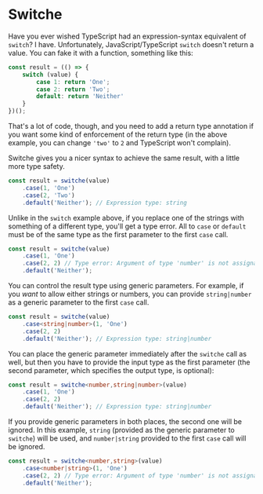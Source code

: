 # Switche

Have you ever wished TypeScript had an expression-syntax equivalent of `switch`? I have. Unfortunately, JavaScript/TypeScript `switch` doesn't return a value. You can fake it with a function, something like this:

```typescript
const result = (() => {
    switch (value) {
        case 1: return 'One';
        case 2: return 'Two';
        default: return 'Neither'
    }
})();
```

That's a lot of code, though, and you need to add a return type annotation if you want some kind of enforcement of the return type (in the above example, you can change ```'two'``` to ```2``` and TypeScript won't complain).

Switche gives you a nicer syntax to achieve the same result, with a little more type safety.

```typescript
const result = switche(value)
    .case(1, 'One')
    .case(2, 'Two')
    .default('Neither'); // Expression type: string
```

Unlike in the `switch` example above, if you replace one of the strings with something of a different type, you'll get a type error. All to `case` or `default` must be of the same type as the first parameter to the first `case` call.

```typescript
const result = switche(value)
    .case(1, 'One')
    .case(2, 2) // Type error: Argument of type 'number' is not assignable to parameter of type 'string'.
    .default('Neither');
```

You can control the result type using generic parameters. For example, if you *want* to allow either strings or numbers, you can provide `string|number` as a generic parameter to the first `case` call. 

```typescript
const result = switche(value)
    .case<string|number>(1, 'One')
    .case(2, 2)
    .default('Neither'); // Expression type: string|number
```

You can place the generic parameter immediately after the `switche` call as well, but then you have to provide the input type as the first parameter (the second parameter, which specifies the output type, is optional):
```typescript
const result = switche<number,string|number>(value)
    .case(1, 'One')
    .case(2, 2)
    .default('Neither'); // Expression type: string|number
```

If you provide generic parameters in both places, the second one will be ignored. In this example, `string` (provided as the generic parameter to `switche`) will be used, and `number|string` provided to the first `case` call will be ignored.
```typescript
const result = switche<number,string>(value)
    .case<number|string>(1, 'One')
    .case(2, 2) // Type error: Argument of type 'number' is not assignable to parameter of type 'string'.
    .default('Neither');
```